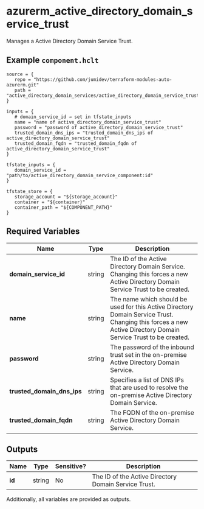 # azurerm_active_directory_domain_service_trust

Manages a Active Directory Domain Service Trust.

## Example `component.hclt`

```hcl
source = {
   repo = "https://github.com/jumidev/terraform-modules-auto-azurerm.git" 
   path = "active_directory_domain_services/active_directory_domain_service_trust" 
}

inputs = {
   # domain_service_id → set in tfstate_inputs
   name = "name of active_directory_domain_service_trust" 
   password = "password of active_directory_domain_service_trust" 
   trusted_domain_dns_ips = "trusted_domain_dns_ips of active_directory_domain_service_trust" 
   trusted_domain_fqdn = "trusted_domain_fqdn of active_directory_domain_service_trust" 
}

tfstate_inputs = {
   domain_service_id = "path/to/active_directory_domain_service_component:id" 
}

tfstate_store = {
   storage_account = "${storage_account}" 
   container = "${container}" 
   container_path = "${COMPONENT_PATH}" 
}

```

## Required Variables

| Name | Type |  Description |
| ---- | --------- |  ----------- |
| **domain_service_id** | string |  The ID of the Active Directory Domain Service. Changing this forces a new Active Directory Domain Service Trust to be created. | 
| **name** | string |  The name which should be used for this Active Directory Domain Service Trust. Changing this forces a new Active Directory Domain Service Trust to be created. | 
| **password** | string |  The password of the inbound trust set in the on-premise Active Directory Domain Service. | 
| **trusted_domain_dns_ips** | string |  Specifies a list of DNS IPs that are used to resolve the on-premise Active Directory Domain Service. | 
| **trusted_domain_fqdn** | string |  The FQDN of the on-premise Active Directory Domain Service. | 



## Outputs

| Name | Type | Sensitive? | Description |
| ---- | ---- | --------- | --------- |
| **id** | string | No  | The ID of the Active Directory Domain Service Trust. | 

Additionally, all variables are provided as outputs.

